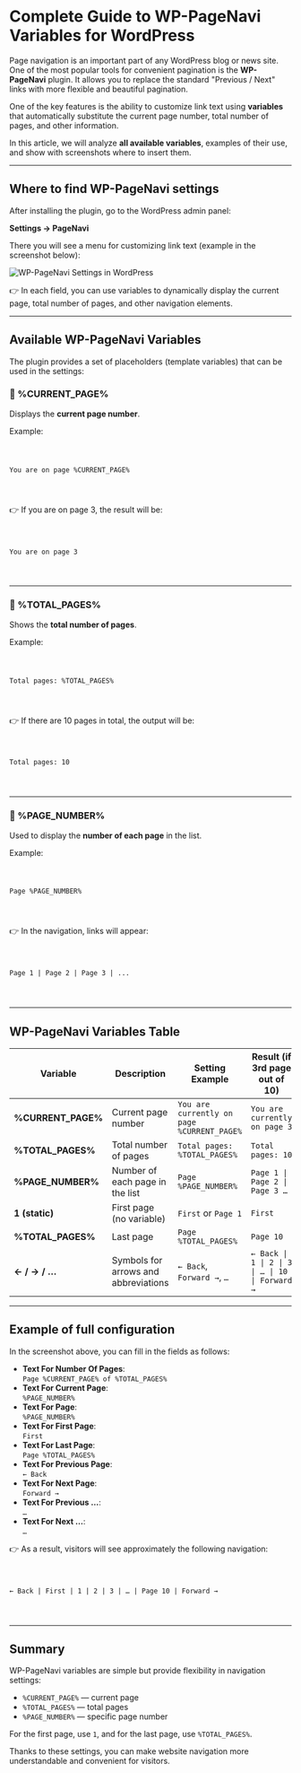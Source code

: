 <h1>Complete Guide to WP-PageNavi Variables for WordPress</h1>
<p>Page navigation is an important part of any WordPress blog or news site. One of the most popular tools for convenient pagination is the <strong>WP-PageNavi</strong> plugin. It allows you to replace the standard "Previous / Next" links with more flexible and beautiful pagination.</p>
<p>One of the key features is the ability to customize link text using <strong>variables</strong> that automatically substitute the current page number, total number of pages, and other information.</p>
<p>In this article, we will analyze <strong>all available variables</strong>, examples of their use, and show with screenshots where to insert them.</p>
<hr>
<h2>Where to find WP-PageNavi settings</h2>
<p>After installing the plugin, go to the WordPress admin panel:</p>
<p><strong>Settings → PageNavi</strong></p>
<p>There you will see a menu for customizing link text (example in the screenshot below):</p>
<p><img src="https://github.com/hypo69/1001-python-ru/blob/master/assets/wordpress-pagenavi-guide/a34df3db-dcb3-4815-ac1c-a73c693fce39.png" alt="WP-PageNavi Settings in WordPress"></p>
<p>👉 In each field, you can use variables to dynamically display the current page, total number of pages, and other navigation elements.</p>
<hr>
<h2>Available WP-PageNavi Variables</h2>
<p>The plugin provides a set of placeholders (template variables) that can be used in the settings:</p>
<h3>🔹 %CURRENT_PAGE%</h3>
<p>Displays the <strong>current page number</strong>.</p>
<p>Example:</p>
<pre class="line-numbers"><code class="language-powershell">

You are on page %CURRENT_PAGE%

</code></pre>
<p>👉 If you are on page 3, the result will be:</p>
<pre class="line-numbers"><code class="language-powershell">

You are on page 3

</code></pre>
<hr>
<h3>🔹 %TOTAL_PAGES%</h3>
<p>Shows the <strong>total number of pages</strong>.</p>
<p>Example:</p>
<pre class="line-numbers"><code class="language-powershell">

Total pages: %TOTAL_PAGES%

</code></pre>
<p>👉 If there are 10 pages in total, the output will be:</p>
<pre class="line-numbers"><code class="language-powershell">

Total pages: 10

</code></pre>
<hr>
<h3>🔹 %PAGE_NUMBER%</h3>
<p>Used to display the <strong>number of each page</strong> in the list.</p>
<p>Example:</p>
<pre class="line-numbers"><code class="language-powershell">

Page %PAGE_NUMBER%

</code></pre>
<p>👉 In the navigation, links will appear:</p>
<pre class="line-numbers"><code class="language-powershell">

Page 1 | Page 2 | Page 3 | ...

</code></pre>
<hr>
<h2>WP-PageNavi Variables Table</h2>
<table>
<thead>
<tr>
<th>Variable</th>
<th>Description</th>
<th>Setting Example</th>
<th>Result (if 3rd page out of 10)</th>
</tr>
</thead>
<tbody>
<tr>
<td><strong>%CURRENT_PAGE%</strong></td>
<td>Current page number</td>
<td><code>You are currently on page %CURRENT_PAGE%</code></td>
<td><code>You are currently on page 3</code></td>
</tr>
<tr>
<td><strong>%TOTAL_PAGES%</strong></td>
<td>Total number of pages</td>
<td><code>Total pages: %TOTAL_PAGES%</code></td>
<td><code>Total pages: 10</code></td>
</tr>
<tr>
<td><strong>%PAGE_NUMBER%</strong></td>
<td>Number of each page in the list</td>
<td><code>Page %PAGE_NUMBER%</code></td>
<td><code>Page 1 | Page 2 | Page 3 …</code></td>
</tr>
<tr>
<td><strong>1 (static)</strong></td>
<td>First page (no variable)</td>
<td><code>First</code> or <code>Page 1</code></td>
<td><code>First</code></td>
</tr>
<tr>
<td><strong>%TOTAL_PAGES%</strong></td>
<td>Last page</td>
<td><code>Page %TOTAL_PAGES%</code></td>
<td><code>Page 10</code></td>
</tr>
<tr>
<td><strong>← / → / …</strong></td>
<td>Symbols for arrows and abbreviations</td>
<td><code>← Back</code>, <code>Forward →</code>, <code>…</code></td>
<td><code>← Back | 1 | 2 | 3 | … | 10 | Forward →</code></td>
</tr>
</tbody>
</table>
<hr>
<h2>Example of full configuration</h2>
<p>In the screenshot above, you can fill in the fields as follows:</p>
<ul>
<li><strong>Text For Number Of Pages</strong>:<br><code>Page %CURRENT_PAGE% of %TOTAL_PAGES%</code></li>
<li><strong>Text For Current Page</strong>:<br><code>%PAGE_NUMBER%</code></li>
<li><strong>Text For Page</strong>:<br><code>%PAGE_NUMBER%</code></li>
<li><strong>Text For First Page</strong>:<br><code>First</code></li>
<li><strong>Text For Last Page</strong>:<br><code>Page %TOTAL_PAGES%</code></li>
<li><strong>Text For Previous Page</strong>:<br><code>← Back</code></li>
<li><strong>Text For Next Page</strong>:<br><code>Forward →</code></li>
<li><strong>Text For Previous …</strong>:<br><code>…</code></li>
<li><strong>Text For Next …</strong>:<br><code>…</code></li>
</ul>
<p>👉 As a result, visitors will see approximately the following navigation:</p>
<pre class="line-numbers"><code class="language-powershell">

← Back | First | 1 | 2 | 3 | … | Page 10 | Forward →

</code></pre>
<hr>
<h2>Summary</h2>
<p>WP-PageNavi variables are simple but provide flexibility in navigation settings:</p>
<ul>
<li><code>%CURRENT_PAGE%</code> — current page</li>
<li><code>%TOTAL_PAGES%</code> — total pages</li>
<li><code>%PAGE_NUMBER%</code> — specific page number</li>
</ul>
<p>For the first page, use <code>1</code>, and for the last page, use <code>%TOTAL_PAGES%</code>.</p>
<p>Thanks to these settings, you can make website navigation more understandable and convenient for visitors.</p>